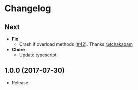 # Changelog

## Next
- **Fix**
  - Crash if overload methods ([#42](https://github.com/esdocs/esdocs-plugins/pull/42)). Thanks [@tchakabam](https://github.com/tchakabam)
- **Chore**
  - Update typescript

## 1.0.0 (2017-07-30)
- Release
